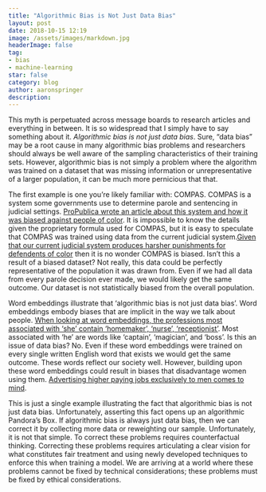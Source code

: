 ```yaml
---
title: "Algorithmic Bias is Not Just Data Bias"
layout: post
date: 2018-10-15 12:19
image: /assets/images/markdown.jpg
headerImage: false
tag:
- bias
- machine-learning
star: false
category: blog
author: aaronspringer
description: 
---
```

This myth is perpetuated across message boards to research articles and everything in between. It is so widespread that I simply have to say something about it. _Algorithmic bias is not just data bias_. Sure, “data bias” may be a root cause in many algorithmic bias problems and researchers should always be well aware of the sampling characteristics of their training sets. However, algorithmic bias is not simply a problem where the algorithm was trained on a dataset that was missing information or unrepresentative of a larger population, it can be much more pernicious that that.

The first example is one you’re likely familiar with: COMPAS. COMPAS is a system some governments use to determine parole and sentencing in judicial settings. [ProPublica wrote an article about this system and how it was biased against people of color](https://www.propublica.org/article/machine-bias-risk-assessments-in-criminal-sentencing). It is impossible to know the details given the proprietary formula used for COMPAS, but it is easy to speculate that COMPAS was trained using data from the current judicial system.[Given that our current judicial system produces harsher punishments for defendents of color](https://link.springer.com/content/pdf/10.1023/A:1015258732676.pdf) then it is no wonder COMPAS is biased. Isn’t this a result of a biased dataset? Not really, this data could be perfectly representative of the population it was drawn from. Even if we had all data from every parole decision ever made, we would likely get the same outcome. Our dataset is not statistically biased from the overall population.

Word embeddings illustrate that ‘algorithmic bias is not just data bias’. Word embeddings embody biases that are implicit in the way we talk about people. [When looking at word embeddings, the professions most associated with ‘she’ contain ‘homemaker’, ‘nurse’, ‘receptionist’](http://papers.nips.cc/paper/6227-man-is-to-computer-programmer-as-woman-is-to-homemaker-debiasing-word-embeddings). Most associated with ‘he’ are words like ‘captain’, ‘magician’, and ‘boss’. Is this an issue of data bias? No. Even if these word embeddings were trained on every single written English word that exists we would get the same outcome. These words reflect our society well. However, building upon these word embeddings could result in biases that disadvantage women using them. [Advertising higher paying jobs exclusively to men comes to mind](https://www.theguardian.com/technology/2015/jul/08/women-less-likely-ads-high-paid-jobs-google-study).

This is just a single example illustrating the fact that algorithmic bias is not just data bias. Unfortunately, asserting this fact opens up an algorithmic Pandora’s Box. If algorithmic bias is always just data bias, then we can correct it by collecting more data or reweighting our sample. Unfortunately, it is not that simple. To correct these problems requires counterfactual thinking. Correcting these problems requires articulating a clear vision for what constitutes fair treatment and using newly developed techniques to enforce this when training a model. We are arriving at a world where these problems cannot be fixed by technical considerations; these problems must be fixed by ethical considerations.


